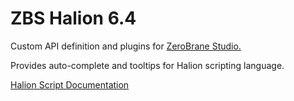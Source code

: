 # ZBS Halion 6.4

Custom API definition and plugins for [ZeroBrane Studio.](https://studio.zerobrane.com)


Provides auto-complete and tooltips for Halion scripting language.

[Halion Script Documentation](https://developer.steinberg.help/display/HSD/HALion+Script+Home)

